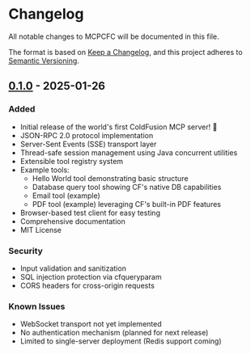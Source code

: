 # Changelog

All notable changes to MCPCFC will be documented in this file.

The format is based on [Keep a Changelog](https://keepachangelog.com/en/1.0.0/),
and this project adheres to [Semantic Versioning](https://semver.org/spec/v2.0.0.html).

## [0.1.0] - 2025-01-26

### Added
- Initial release of the world's first ColdFusion MCP server! 🎉
- JSON-RPC 2.0 protocol implementation
- Server-Sent Events (SSE) transport layer
- Thread-safe session management using Java concurrent utilities
- Extensible tool registry system
- Example tools:
  - Hello World tool demonstrating basic structure
  - Database query tool showing CF's native DB capabilities
  - Email tool (example)
  - PDF tool (example) leveraging CF's built-in PDF features
- Browser-based test client for easy testing
- Comprehensive documentation
- MIT License

### Security
- Input validation and sanitization
- SQL injection protection via cfqueryparam
- CORS headers for cross-origin requests

### Known Issues
- WebSocket transport not yet implemented
- No authentication mechanism (planned for next release)
- Limited to single-server deployment (Redis support coming)

[0.1.0]: https://github.com/revsmoke/mcpcfc/releases/tag/v0.1.0